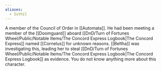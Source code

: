 ```yaml
---
aliases:
  - Isthil
---
```

A member of the Council of Order in [[Automata]]. He had been meeting a member of the [[Doomguard]] aboard [[DnD/Turn of Fortunes Wheel/Public/Notable Items/The Concord Express Logbook|The Concord Express]] named [[Cornelus]] for unknown reasons. [[Beltha]] was investigating this, leading her to steal [[DnD/Turn of Fortunes Wheel/Public/Notable Items/The Concord Express Logbook|The Concord Express Logbook]] as evidence. You do not know anything more about this character.
